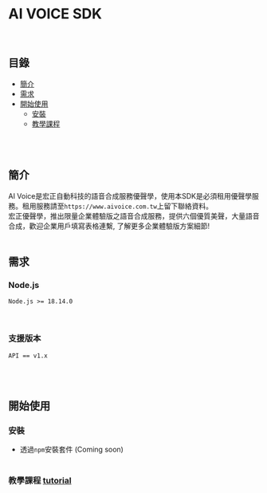 # AI VOICE SDK

<br>

## 目錄
 - [簡介](#簡介)
 - [需求](#需求)
 - [開始使用](#開始使用)
    - [安裝](#安裝)
    - [教學課程](#教學課程-tutorial)

<br><br>

## 簡介
AI Voice是宏正自動科技的語音合成服務優聲學，使用本SDK是必須租用優聲學服務。租用服務請至`https://www.aivoice.com.tw`上留下聯絡資料。<br>
宏正優聲學，推出限量企業體驗版之語音合成服務，提供六個優質美聲，大量語音合成，歡迎企業用戶填寫表格連繫, 了解更多企業體驗版方案細節!
<br><br>

## 需求
### Node.js
```
Node.js >= 18.14.0
```
<br>

### 支援版本
```
API == v1.x
```

<br><br>

## 開始使用

### 安裝
 - 透過`npm`安裝套件 (Coming soon)
<br><br>

### 教學課程 [tutorial](./tutorial.md)
<br><br>
